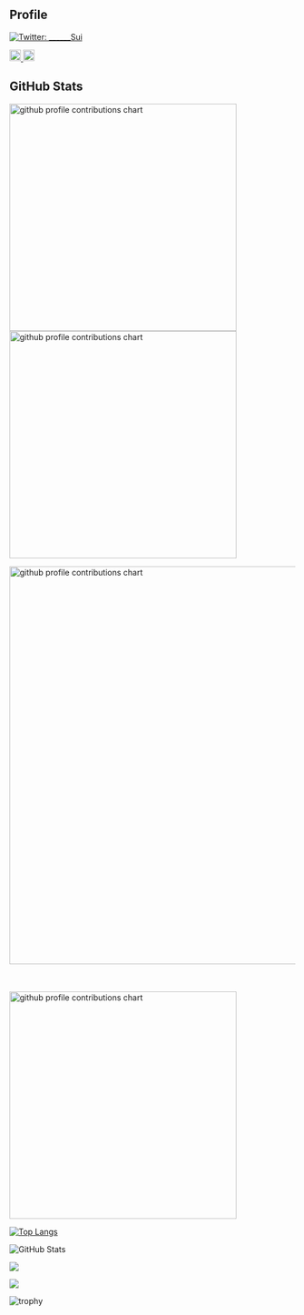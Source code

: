 ## Profile
[![Twitter: ________Sui__](https://img.shields.io/twitter/follow/________Sui__?style=social)](https://x.com/________Sui__)
<p align="left">
  <a href="https://github.com/oooo-o0">
    <img height="20" src="https://oooo-o0.com/ghpvc/?username=oooo-o0" />
  </a>
  <a href="https://github.com/oooo-o0">
    <img height="20" src="https://img.shields.io/github/followers/oooo-o0?label=follow&logo=github&style=flat" />
  </a>
</p>

## GitHub Stats

<p align="left">
  <picture>
        <source media="(prefers-color-scheme: dark)"  srcset="output/metrics.base.svg" width="400" />
	<source media="(prefers-color-scheme: light)" srcset="output/metrics.base.svg" width="400" />
	<img alt="github profile contributions chart"    src="https://raw.githubusercontent.com/oooo-o0/oooo-o0/output-3d-contrib/day.svg" />
  </picture>
  <picture>
   	<source media="(prefers-color-scheme: dark)"  srcset="output/details.svg" width="400" />
	<source media="(prefers-color-scheme: light)" srcset="output/details.svg" width="400" />
	<img alt="github profile contributions chart"    src="https://raw.githubusercontent.com/oooo-o0/oooo-o0/output-3d-contrib/day.svg" />
  </picture>
</p>

<p align="left" >
	<picture>
	  <source media="(prefers-color-scheme: dark)"  srcset="profile-3d-contrib/profile-night-rainbow.svg" width="700" />
	  <source media="(prefers-color-scheme: light)" srcset="profile-3d-contrib/profile-season-animate.svg" width="700" />
	  <img alt="github profile contributions chart"    src="https://raw.githubusercontent.com/oooo-o0/oooo-o0/output-3d-contrib/day.svg" />
	</picture>
</p>　

<p align="left">
<picture>
  <source media="(prefers-color-scheme: light)"  srcset="output/metrics.plugin.achievements.compact.svg" width="400" />
  <source media="(prefers-color-scheme: dark)"  srcset="output/metrics.plugin.achievements.compact.svg" width="400" />
 <img alt="github profile contributions chart"    src="https://raw.githubusercontent.com/oooo-o0/oooo-o0/output-3d-contrib/day.svg" />
</picture>


[![Top Langs](https://github-readme-stats.vercel.app/api/top-langs/?username=oooo-o0&layout=compact&langs_count=6)](https://github.com/anuraghazra/github-readme-stats)

![GitHub Stats](https://github-readme-stats.vercel.app/api?username=oooo-o0&show_icons=true)

![](http://github-profile-summary-cards.vercel.app/api/cards/productive-time?username=oooo-o0&theme=gruvbox&utcOffset=9)

![](https://github-profile-summary-cards.vercel.app/api/cards/profile-details?username=oooo-o0&theme=vue)

![trophy](https://github-profile-trophy.vercel.app/?username=oooo-o0&theme=gruvbox)

<!--
**oooo-o0/oooo-o0** is a ✨ _special_ ✨ repository because its `README.md` (this file) appears on your GitHub profile.

Here are some ideas to get you started:

- 🔭 I’m currently working on ...
- 🌱 I’m currently learning ...
- 👯 I’m looking to collaborate on ...
- 🤔 I’m looking for help with ...
- 💬 Ask me about ...
- 📫 How to reach me: ...
- 😄 Pronouns: ...
- ⚡ Fun fact: ...
-->

